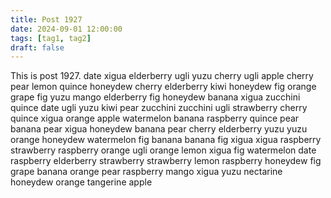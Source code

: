 ```yaml
---
title: Post 1927
date: 2024-09-01 12:00:00
tags: [tag1, tag2]
draft: false
---
```

This is post 1927.
date
xigua
elderberry
ugli
yuzu
cherry
ugli
apple
cherry
pear
lemon
quince
honeydew
cherry
elderberry
kiwi
honeydew
fig
orange
grape
fig
yuzu
mango
elderberry
fig
honeydew
banana
xigua
zucchini
quince
date
ugli
yuzu
kiwi
pear
zucchini
zucchini
ugli
strawberry
cherry
quince
xigua
orange
apple
watermelon
banana
raspberry
quince
pear
banana
pear
xigua
honeydew
banana
pear
cherry
elderberry
yuzu
yuzu
orange
honeydew
watermelon
fig
banana
banana
fig
xigua
xigua
raspberry
strawberry
raspberry
orange
ugli
orange
lemon
xigua
fig
watermelon
date
raspberry
elderberry
strawberry
strawberry
lemon
raspberry
honeydew
fig
grape
banana
orange
pear
raspberry
mango
xigua
yuzu
nectarine
honeydew
orange
tangerine
apple
